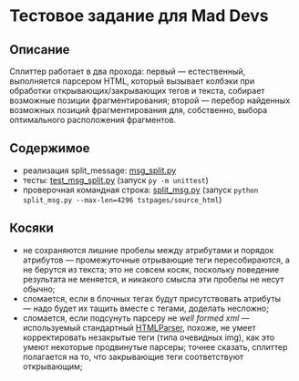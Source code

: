 # Тестовое задание для Mad Devs

## Описание

Сплиттер работает в два прохода: первый — естественный, выполняется парсером HTML, который вызывает колбэки при обработки открывающих/закрывающих тегов и текста, собирает возможные позиции фрагментирования; второй — перебор найденных возможных позиций фрагментирования для, собственно, выбора оптимального расположения фрагментов.

## Содержимое

- реализация split_message: [msg_split.py](msg_split.py)
- тесты: [test_msg_split.py](test_msg_split.py) (запуск `py -m unittest`)
- проверочная командная строка: [split_msg.py](split_msg.py) (запуск `python split_msg.py --max-len=4296 tstpages/source_html`)

## Косяки 
    
- не сохраняются лишние пробелы между атрибутами и порядок атрибутов — промежуточные отрывающие теги пересобираются, а не берутся из текста; это не совсем косяк, поскольку поведение результата не меняется, и никакого смысла эти пробелы не несут обычно; 
- сломается, если в блочных тегах будут присутствовать атрибуты — надо будет их тащить вместе с тегами, доделать несложно;
- сломается, если подсунуть парсеру не _well formed xml_ — используемый стандартный [HTMLParser](https://docs.python.org/3/library/html.parser.html), похоже, не умеет корректировать незакрытые теги (типа очевидных img), как это умеют некоторые продвинутые парсеры; точнее сказать, сплиттер полагается на то, что закрывающие теги соответствуют открывающим;
